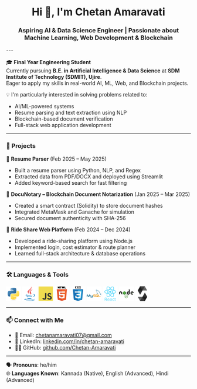 <h1 align="center">Hi 👋, I'm Chetan Amaravati</h1>
<h3 align="center">Aspiring AI & Data Science Engineer | Passionate about Machine Learning, Web Development & Blockchain</h3>
---

🎓 **Final Year Engineering Student**  
Currently pursuing **B.E. in Artificial Intelligence & Data Science** at **SDM Institute of Technology (SDMIT), Ujire**.  
Eager to apply my skills in real-world AI, ML, Web, and Blockchain projects.

💡 I'm particularly interested in solving problems related to:  
- AI/ML-powered systems  
- Resume parsing and text extraction using NLP  
- Blockchain-based document verification  
- Full-stack web application development  

---

### 💼 Projects

🚀 **Resume Parser** (Feb 2025 – May 2025)  
- Built a resume parser using Python, NLP, and Regex  
- Extracted data from PDF/DOCX and deployed using Streamlit  
- Added keyword-based search for fast filtering  

🔐 **DocuNotary – Blockchain Document Notarization** (Jan 2025 – Mar 2025)  
- Created a smart contract (Solidity) to store document hashes  
- Integrated MetaMask and Ganache for simulation  
- Secured document authenticity with SHA-256  

🚗 **Ride Share Web Platform** (Feb 2024 – Dec 2024)  
- Developed a ride-sharing platform using Node.js  
- Implemented login, cost estimator & route planner  
- Learned full-stack architecture & database operations  

---

### 🛠️ Languages & Tools

<p align="left">
  <img src="https://raw.githubusercontent.com/devicons/devicon/master/icons/python/python-original.svg" alt="Python" width="40" height="40"/> 
  <img src="https://raw.githubusercontent.com/devicons/devicon/master/icons/java/java-original.svg" alt="Java" width="40" height="40"/>
  <img src="https://raw.githubusercontent.com/devicons/devicon/master/icons/javascript/javascript-original.svg" alt="JavaScript" width="40" height="40"/>
  <img src="https://raw.githubusercontent.com/devicons/devicon/master/icons/html5/html5-original-wordmark.svg" alt="HTML" width="40" height="40"/>
  <img src="https://raw.githubusercontent.com/devicons/devicon/master/icons/css3/css3-original-wordmark.svg" alt="CSS" width="40" height="40"/>
  <img src="https://raw.githubusercontent.com/devicons/devicon/master/icons/mysql/mysql-original-wordmark.svg" alt="MySQL" width="40" height="40"/>
  <img src="https://raw.githubusercontent.com/devicons/devicon/master/icons/react/react-original-wordmark.svg" alt="React" width="40" height="40"/>
  <img src="https://raw.githubusercontent.com/devicons/devicon/master/icons/nodejs/nodejs-original-wordmark.svg" alt="Node.js" width="40" height="40"/>
  <img src="https://raw.githubusercontent.com/devicons/devicon/master/icons/solidity/solidity-original.svg" alt="Solidity" width="40" height="40"/>
</p>

---
### 📫 Connect with Me

- 📧 Email: [chetanamaravati07@gmail.com](mailto:chetanamaravati07@gmail.com)  
- 💼 LinkedIn: [linkedin.com/in/chetan-amaravati](https://linkedin.com/in/chetan-amaravati)  
- 👨‍💻 GitHub: [github.com/Chetan-Amaravati](https://github.com/Chetan-Amaravati)  

---

🗣️ **Pronouns**: he/him  
🌐 **Languages Known**: Kannada (Native), English (Advanced), Hindi (Advanced)
